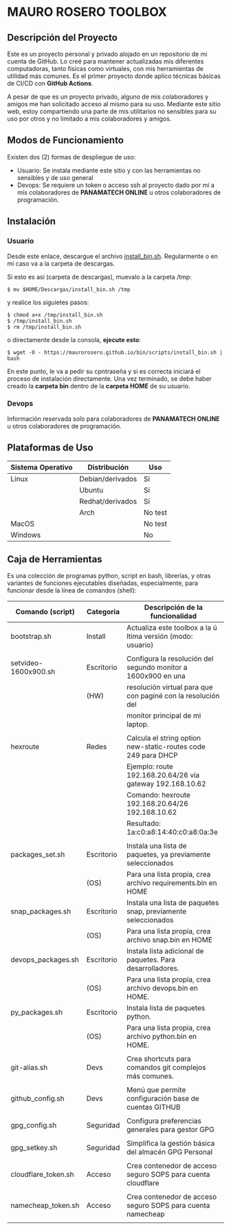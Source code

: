 # MAURO ROSERO TOOLBOX

## Descripción del Proyecto

Este es un proyecto personal y privado alojado en un repositorio de mi cuenta de GitHub. Lo creé para mantener actualizadas mis diferentes computadoras, tanto físicas como virtuales, con mis herramientas de utilidad más comunes. Es el primer proyecto donde aplico técnicas básicas de CI/CD con **GitHub Actions**.

A pesar de que es un proyecto privado, alguno de mis colaboradores y amigos me han solicitado acceso al mismo para su uso. Mediante este sitio web, estoy compartiendo una parte de mis utilitarios no sensibles para su uso por otros y no limitado a mis colaboradores y amigos.

## Modos de Funcionamiento

Existen dos (2) formas de despliegue de uso:
  * Usuario: Se instala mediante este sitio y con las herramientas no sensibles y de uso general
  * Devops: Se requiere un token o acceso ssh al proyecto dado por mí a mis colaboradores de **PANAMATECH ONLINE** u otros colaboradores de programación.

## Instalación

### Usuario

Desde este enlace, descargue el archivo [install_bin.sh](scripts/install_bin.sh). Regularmente o en mi caso va a la carpeta de descargas.

Si esto es así (carpeta de descargas), muevalo a la carpeta /tmp:

    $ mv $HOME/Descargas/install_bin.sh /tmp

y realice los siguietes pasos:

    $ chmod a+x /tmp/install_bin.sh
    $ /tmp/install_bin.sh
    $ rm /tmp/install_bin.sh

o directamente desde la consola, **ejecute esto**:

    $ wget -O - https://maurorosero.github.io/bin/scripts/install_bin.sh | bash

En este punto, le va a pedir su cpntraseña y si es correcta iniciará el proceso de instalación directamente. Una vez terminado, se debe haber creado la **carpeta bin** dentro de la **carpeta HOME** de su usuario.

### Devops

Información reservada solo para colaboradores de **PANAMATECH ONLINE** u otros colaboradores de programación.

## Plataformas de Uso

| Sistema Operativo | Distribución      | Uso     |
|-------------------|-------------------|---------|
| Linux             | Debian/derivados  | Sí      |
|                   | Ubuntu            | Sí      |
|                   | Redhat/derivados  | Sí      |
|                   | Arch              | No test |
| MacOS             |                   | No test |
| Windows           |                   | No      |


## Caja de Herramientas

Es una colección de programas python, script en bash, librerías, y otras variantes de funciones ejecutables diseñadas, especialmente, para funcionar desde la línea de comandos (shell):

| Comando (script)     | Categoria  | Descripción de la funcionalidad                               |
|----------------------|------------|---------------------------------------------------------------|
| bootstrap.sh         | Install    | Actualiza este toolbox a la ú ltima versión (modo: usuario)   |
|                      |            |                                                               |
| setvideo-1600x900.sh | Escritorio | Configura la resolución del segundo monitor a 1600x900 en una |
|                      | (HW)       | resolución virtual para que con paginé con la resolución del  |
|                      |            | monitor principal de mi laptop.                               |
|                      |            |                                                               |
| hexroute             | Redes      | Calcula el string option new-static-routes code 249 para DHCP |
|                      |            | Ejemplo:   route 192.168.20.64/26 vía gateway 192.168.10.62   |
|                      |            | Comando:   hexroute 192.168.20.64/26 192.168.10.62            |
|                      |            | Resultado: 1a:c0:a8:14:40:c0:a8:0a:3e                         |
|                      |            |                                                               |
| packages_set.sh      | Escritorio | Instala una lista de paquetes, ya previamente seleccionados   |
|                      | (OS)       | Para una lista propia, crea archivo requirements.bin en HOME  |
| snap_packages.sh     | Escritorio | Instala una lista de paquetes snap, previamente seleccionados |
|                      | (OS)       | Para una lista propia, crea archivo snap.bin en HOME          |
| devops_packages.sh   | Escritorio | Instala lista adicional de paquetes. Para desarrolladores.    |
|                      | (OS)       | Para una lista propia, crea archivo devops.bin en HOME.       |
| py_packages.sh       | Escritorio | Instala lista de paquetes python.                             |
|                      | (OS)       | Para una lista propia, crea archivo python.bin en HOME.       |
|                      |            |                                                               |
| git-alias.sh         | Devs       | Crea shortcuts para comandos git complejos más comunes.       |
|                      |            |                                                               |
| github_config.sh     | Devs       | Menú que permite configuración base de cuentas GITHUB         |
|                      |            |                                                               |
| gpg_config.sh        | Seguridad  | Configura preferencias generales para gestor GPG              |
|                      |            |                                                               |
| gpg_setkey.sh        | Seguridad  | Simplifica la gestión básica del almacén GPG Personal         |
|                      |            |                                                               |
| cloudflare_token.sh  | Acceso     | Crea contenedor de acceso seguro SOPS para cuenta cloudflare  |
|                      |            |                                                               |
| namecheap_token.sh   | Acceso     | Crea contenedor de acceso seguro SOPS para cuenta namecheap   |
|                      |            |                                                               |



